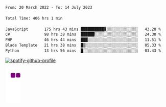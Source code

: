 <!--START_SECTION:waka-->

```txt
From: 20 March 2022 - To: 14 July 2023

Total Time: 406 hrs 1 min

JavaScript       175 hrs 43 mins ██████████▓░░░░░░░░░░░░░░   43.28 %
C#               98 hrs 38 mins  ██████░░░░░░░░░░░░░░░░░░░   24.30 %
PHP              46 hrs 44 mins  ███░░░░░░░░░░░░░░░░░░░░░░   11.51 %
Blade Template   21 hrs 38 mins  █▒░░░░░░░░░░░░░░░░░░░░░░░   05.33 %
Python           13 hrs 56 mins  █░░░░░░░░░░░░░░░░░░░░░░░░   03.43 %
```

<!--END_SECTION:waka-->
[![spotify-github-profile](https://spotify-github-profile.vercel.app/api/view?uid=c00zprrvy9xiloa9qnco3hmng&cover_image=true&theme=novatorem&show_offline=false&background_color=121212&bar_color=53b14f&bar_color_cover=false)](https://spotify-github-profile.vercel.app/api/view?uid=c00zprrvy9xiloa9qnco3hmng&redirect=true)

![snake gif](https://github.com/hoanghip108/hoanghip108/blob/output/github-contribution-grid-snake.gif)


